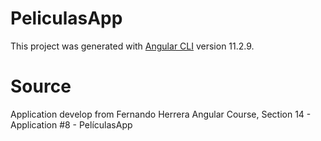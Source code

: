 # PeliculasApp

This project was generated with [Angular CLI](https://github.com/angular/angular-cli) version 11.2.9.

# Source
Application develop from Fernando Herrera Angular Course, Section 14 - Application #8 - PelículasApp